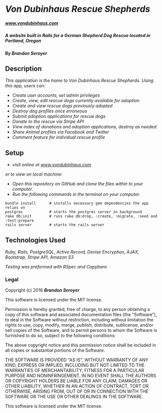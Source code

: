 # _Von Dubinhaus Rescue Shepherds_

##### _www.vondubinhaus.com_
##### _A website built in Rails for a German Shepherd Dog Rescue located in Portland, Oregon_

#### By _**Brandon Seroyer**_

## Description

_This application is the home to Von Dubinhaus Rescue Shepherds._
_Using this app, users can:_
* _Create user accounts, set admin privileges_
* _Create, view, edit rescue dogs currently available for adoption_
* _Create and view rescue dogs previously adopted_
* _Destroy dog profiles once erroneous_
* _Submit adoption applications for rescue dogs_
* _Donate to the rescue via Stripe API_
* _View index of donations and adoption applications, destroy as needed_
* _Share Animal profiles via Facebook and Twitter_
* _Comment feature for individual rescue profile_

## Setup

* _visit online at www.vondubinhaus.com_

_or to view on local machine:_
* _Open this repository on GitHub and clone the files within to your computer._
* _Run the following commands in the terminal on your computer._

```
bundle install      # installs necessary gem dependencies the app relies on
postgres            # starts the postgres server in background
rake db:init        # runs rake db:drop, :create, :migrate, :seed and :test:prepare
rails server        # starts the rails server
```


## Technologies Used

_Ruby, Rails, PostgreSQL, Active Record, Devise Encryption, AJAX, Bootstrap, Stripe API, Amazon S3_

_Testing was preformed with RSpec and Capybara_

### Legal



Copyright (c) 2016 **_Brandon Seroyer_**

This software is licensed under the MIT license.

Permission is hereby granted, free of charge, to any person obtaining a copy
of this software and associated documentation files (the "Software"), to deal
in the Software without restriction, including without limitation the rights
to use, copy, modify, merge, publish, distribute, sublicense, and/or sell
copies of the Software, and to permit persons to whom the Software is
furnished to do so, subject to the following conditions:

The above copyright notice and this permission notice shall be included in
all copies or substantial portions of the Software.

THE SOFTWARE IS PROVIDED "AS IS", WITHOUT WARRANTY OF ANY KIND, EXPRESS OR
IMPLIED, INCLUDING BUT NOT LIMITED TO THE WARRANTIES OF MERCHANTABILITY,
FITNESS FOR A PARTICULAR PURPOSE AND NONINFRINGEMENT. IN NO EVENT SHALL THE
AUTHORS OR COPYRIGHT HOLDERS BE LIABLE FOR ANY CLAIM, DAMAGES OR OTHER
LIABILITY, WHETHER IN AN ACTION OF CONTRACT, TORT OR OTHERWISE, ARISING FROM,
OUT OF OR IN CONNECTION WITH THE SOFTWARE OR THE USE OR OTHER DEALINGS IN
THE SOFTWARE.


This software is licensed under the MIT license.
